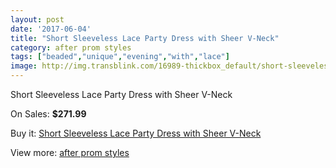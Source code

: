 ```yaml
---
layout: post
date: '2017-06-04'
title: "Short Sleeveless Lace Party Dress with Sheer V-Neck"
category: after prom styles
tags: ["beaded","unique","evening","with","lace"]
image: http://img.transblink.com/16989-thickbox_default/short-sleeveless-lace-party-dress-with-sheer-v-neck.jpg
---
```

Short Sleeveless Lace Party Dress with Sheer V-Neck

On Sales: **$271.99**
<a href="https://www.transblink.com/en/after-prom-styles/5360-short-sleeveless-lace-party-dress-with-sheer-v-neck.html"><amp-img layout="responsive" width="600" height="600" src="//img.transblink.com/16989-thickbox_default/short-sleeveless-lace-party-dress-with-sheer-v-neck.jpg" alt="Short Sleeveless Lace Party Dress with Sheer V-Neck 0" /></a>
<a href="https://www.transblink.com/en/after-prom-styles/5360-short-sleeveless-lace-party-dress-with-sheer-v-neck.html"><amp-img layout="responsive" width="600" height="600" src="//img.transblink.com/16993-thickbox_default/short-sleeveless-lace-party-dress-with-sheer-v-neck.jpg" alt="Short Sleeveless Lace Party Dress with Sheer V-Neck 1" /></a>
<a href="https://www.transblink.com/en/after-prom-styles/5360-short-sleeveless-lace-party-dress-with-sheer-v-neck.html"><amp-img layout="responsive" width="600" height="600" src="//img.transblink.com/16992-thickbox_default/short-sleeveless-lace-party-dress-with-sheer-v-neck.jpg" alt="Short Sleeveless Lace Party Dress with Sheer V-Neck 2" /></a>
<a href="https://www.transblink.com/en/after-prom-styles/5360-short-sleeveless-lace-party-dress-with-sheer-v-neck.html"><amp-img layout="responsive" width="600" height="600" src="//img.transblink.com/16991-thickbox_default/short-sleeveless-lace-party-dress-with-sheer-v-neck.jpg" alt="Short Sleeveless Lace Party Dress with Sheer V-Neck 3" /></a>
<a href="https://www.transblink.com/en/after-prom-styles/5360-short-sleeveless-lace-party-dress-with-sheer-v-neck.html"><amp-img layout="responsive" width="600" height="600" src="//img.transblink.com/16990-thickbox_default/short-sleeveless-lace-party-dress-with-sheer-v-neck.jpg" alt="Short Sleeveless Lace Party Dress with Sheer V-Neck 4" /></a>

Buy it: [Short Sleeveless Lace Party Dress with Sheer V-Neck](https://www.transblink.com/en/after-prom-styles/5360-short-sleeveless-lace-party-dress-with-sheer-v-neck.html "Short Sleeveless Lace Party Dress with Sheer V-Neck")

View more: [after prom styles](https://www.transblink.com/en/55-after-prom-styles "after prom styles")